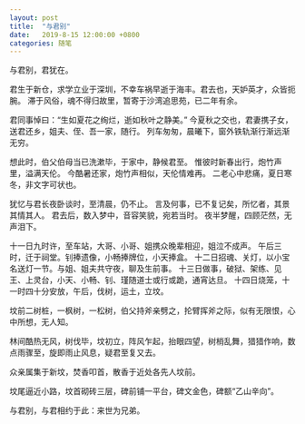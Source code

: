 ```yaml
---
layout: post
title:  "与君别"
date:   2019-8-15 12:00:00 +0800
categories: 随笔
---
```


与君别，君犹在。

君生于新仓，求学立业于深圳，不幸车祸早逝于海丰。君去也，天妒英才，众皆扼腕。
滞于风俗，魂不得归故里，暂寄于沙湾追思苑，已二年有余。

君同事悼曰：“生如夏花之绚烂，逝如秋叶之静美。”
今夏秋之交也，君妻携子女，送君还乡，姐夫、侄、吾一家，随行。
列车匆匆，晨曦下，窗外铁轨渐行渐远渐无穷。

想此时，伯父伯母当已洗漱毕，于家中，静候君至。
惟彼时新春出行，炮竹声里，溢满天伦。
今酷暑还家，炮竹声相似，天伦情难再。
二老心中悲痛，夏日寒冬，非文字可状也。

犹忆与君长夜卧谈时，至清晨，仍不止。
言及何事，已不复记矣，所忆者，其景其情其人。
君去后，数入梦中，音容笑貌，宛若当时。
夜半梦醒，四顾茫然，无声泪下。

十一日九时许，至车站，大哥、小哥、姐携众晚辈相迎，姐泣不成声。
午后三时，迁于祠堂。钊捧遗像，小畅捧牌位，小天捧盒。
十二日招魂、关灯，以小宝名送灯一节。与姐、姐夫共守夜，聊及生前事。
十三日做事，破狱、架练、见王、上灵台，小天、小畅、钊、瑾随道士或行或跪，通宵达旦。
十四日烧笼，十一时四十分安放，午后，伐树，运土，立坟。

坟前二树桩，一枫树，一松树，伯父持斧亲劈之，抡臂挥斧之际，似有无限恨，心中所想，无人知。

林间酷热无风，树伐毕，坟初立，阵风乍起，抬眼四望，树梢乱舞，猎猎作响，数点雨骤至，旋即雨止风息，疑君至复又去。

众亲属集于新坟，焚香叩首，散香于近处各先人坟前。

坟尾逼近小路，坟首砌砖三层，碑前铺一平台，碑文金色，碑额“乙山辛向”。

与君别，与君相约于此：来世为兄弟。
